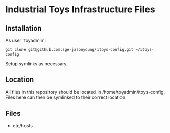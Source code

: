 # Industrial Toys Infrastructure Files

## Installation

As user 'toyadmin':

    git clone git@github.com:sge-jasonyoung/itoys-config.git ~/itoys-config

Setup symlinks as necessary.

## Location

All files in this repository should be located in /home/toyadmin/itoys-config. Files here can then be symlinked to their correct location.

## Files

- etc/hosts
